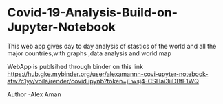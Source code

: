 # Covid-19-Analysis-Build-on-Jupyter-Notebook
This web app gives day to day analysis of stastics of the world and all the major countries,with graphs ,data analysis  and world map

WebApp is publsihed through binder on this link  https://hub.gke.mybinder.org/user/alexamannn-covi-upyter-notebook-atw7c1yv/voila/render/covid.ipynb?token=jLwsj4-CSHai3iiDBtF1WQ

Author -Alex Aman
